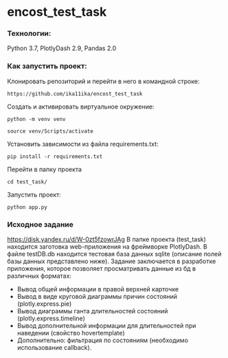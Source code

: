 # encost_test_task

### Технологии:
Python 3.7, PlotlyDash 2.9, Pandas 2.0

### Как запустить проект:
Клонировать репозиторий и перейти в него в командной строке:

```
https://github.com/ika11ika/encost_test_task
```

Cоздать и активировать виртуальное окружение:

```
python -m venv venv
```

```
source venv/Scripts/activate
```

Установить зависимости из файла requirements.txt:

```
pip install -r requirements.txt
```

Перейти в папку проекта

```
cd test_task/
```

Запустить проект:

```
python app.py
```

### Исходное задание
https://disk.yandex.ru/d/W-0zt5fzowrJAg
В папке проекта (test_task) находится заготовка web-приложения на фреймворке PlotlyDash. В файле testDB.db находится тестовая база данных sqlite (описание полей базы данных представлено ниже).
Задание заключается в разработке приложения, которое позволяет просматривать данные из бд в различных форматах:
-	Вывод общей информации в правой верхней карточке
-	Вывод в виде круговой диаграммы причин состояний (plotly.express.pie)
-	Вывод диаграммы ганта длительностей состояний (plotly.express.timeline)
-	Вывод дополнительной информации для длительностей при наведении (свойство hovertemplate)
-	Дополнительно: фильтрация по состояниям (необходимо использование callback).
